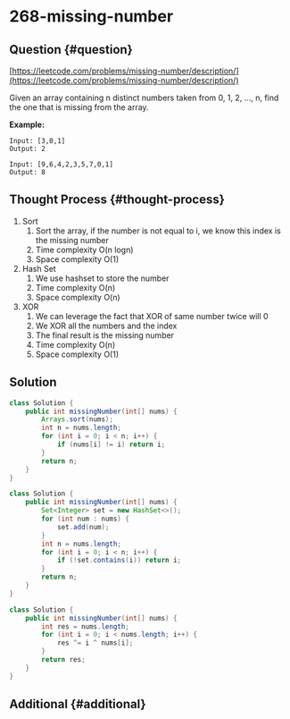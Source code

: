 # 268-missing-number

## Question {#question}

[https://leetcode.com/problems/missing-number/description/](https://leetcode.com/problems/missing-number/description/)

Given an array containing n distinct numbers taken from 0, 1, 2, ..., n, find the one that is missing from the array.

**Example:**

```text
Input: [3,0,1]
Output: 2
```

```text
Input: [9,6,4,2,3,5,7,0,1]
Output: 8
```

## Thought Process {#thought-process}

1. Sort
   1. Sort the array, if the number is not equal to i, we know this index is the missing number
   2. Time complexity O\(n logn\)
   3. Space complexity O\(1\)
2. Hash Set
   1. We use hashset to store the number
   2. Time complexity O\(n\)
   3. Space complexity O\(n\)
3. XOR
   1. We can leverage the fact that XOR of same number twice will 0
   2. We XOR all the numbers and the index
   3. The final result is the missing number
   4. Time complexity O\(n\)
   5. Space complexity O\(1\)

## Solution

```java
class Solution {
    public int missingNumber(int[] nums) {
        Arrays.sort(nums);
        int n = nums.length;
        for (int i = 0; i < n; i++) {
            if (nums[i] != i) return i;
        }
        return n;
    }
}
```

```java
class Solution {
    public int missingNumber(int[] nums) {
        Set<Integer> set = new HashSet<>();
        for (int num : nums) {
            set.add(num);
        }
        int n = nums.length;
        for (int i = 0; i < n; i++) {
            if (!set.contains(i)) return i;
        }
        return n;
    }
}
```

```java
class Solution {
    public int missingNumber(int[] nums) {
        int res = nums.length;
        for (int i = 0; i < nums.length; i++) {
            res ^= i ^ nums[i];
        }
        return res;
    }
}
```

## Additional {#additional}

